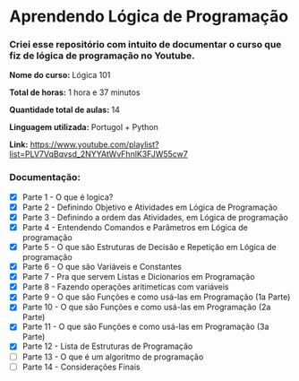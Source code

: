 # Aprendendo Lógica de Programação

### Criei esse repositório com intuito de documentar o curso que fiz de lógica de programação no Youtube.

**Nome do curso:** Lógica 101

**Total de horas:** 1 hora e 37 minutos

**Quantidade total de aulas:** 14

**Linguagem utilizada:** Portugol + Python

**Link:** https://www.youtube.com/playlist?list=PLV7VqBqvsd_2NYYAtWvFhnlK3FJW55cw7

### Documentação:

- [x] Parte 1 - O que é logica?
- [x] Parte 2 - Definindo Objetivo e Atividades em Lógica de Programação
- [x] Parte 3 - Definindo a ordem das Atividades, em Lógica de programação
- [x] Parte 4 - Entendendo Comandos e Parâmetros em Lógica de programação
- [x] Parte 5 - O que são Estruturas de Decisão e Repetição em Lógica de programação
- [x] Parte 6 - O que são Variáveis e Constantes
- [x] Parte 7 - Pra que servem Listas e Dicionarios em Programação
- [x] Parte 8 - Fazendo operações aritimeticas com variáveis
- [x] Parte 9 - O que são Funções e como usá-las em Programação (1a Parte)
- [x] Parte 10 - O que são Funções e como usá-las em Programação (2a Parte)
- [x] Parte 11 - O que são Funções e como usá-las em Programação (3a Parte)
- [x] Parte 12 - Lista de Estruturas de Programação
- [ ] Parte 13 - O que é um algoritmo de programação
- [ ] Parte 14 - Considerações Finais